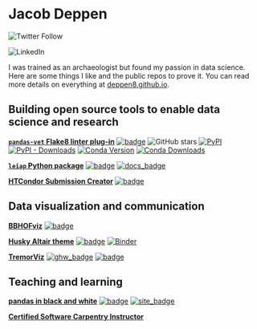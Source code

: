 # Jacob Deppen
![Twitter Follow](https://img.shields.io/twitter/follow/jacob_deppen?style=social)

![LinkedIn](https://img.shields.io/badge/Connect-blue?style=social&logo=linkedin&link=http://www.linkedin.com/in/jacob-deppen&link=http://www.linkedin.com/in/jacob-deppen)

I was trained as an archaeologist but found my passion in data science. Here are some things I like and the public repos to prove it. You can read more details on everything at [deppen8.github.io](https://deppen8.github.io/).

## Building open source tools to enable data science and research

**[`pandas-vet` Flake8 linter plug-in](https://github.com/deppen8/pandas-vet)**
[![badge](https://img.shields.io/badge/GitHub-pandas--vet-blue.svg?logo=github)](https://github.com/deppen8/pandas-vet)
![GitHub stars](https://img.shields.io/github/stars/deppen8/pandas-vet?style=social)
[![PyPI](https://img.shields.io/pypi/v/pandas-vet.svg)](https://pypi.org/project/pandas-vet/)
[![PyPI - Downloads](https://img.shields.io/pypi/dm/pandas-vet.svg)](https://pypi.org/project/pandas-vet/)
[![Conda Version](https://img.shields.io/conda/vn/conda-forge/pandas-vet.svg)](https://anaconda.org/conda-forge/pandas-vet)
[![Conda Downloads](https://img.shields.io/conda/dn/conda-forge/pandas-vet.svg)](https://anaconda.org/conda-forge/pandas-vet)

**[`leiap` Python package](https://deppen8.github.io/portfolio/leiap_python_package/)** 
[![badge](https://img.shields.io/badge/GitHub-leiap-blue.svg?logo=github)](https://github.com/deppen8/leiap) 
[![docs_badge](https://img.shields.io/website-up-down-green-red/https/shields.io.svg?label=leiap_docs&logo=github)](https://deppen8.github.io/leiap/)

**[HTCondor Submission Creator](https://deppen8.github.io/portfolio/htcondor-submission-creator/)** 
[![badge](https://img.shields.io/badge/GitHub-condor--submit--creator-blue.svg?logo=github)](https://github.com/deppen8/condor-submit-creator)


## Data visualization and communication

**[BBHOFviz](https://deppen8.github.io/bbhof_viz/)** 
[![badge](https://img.shields.io/badge/GitHub-bbhof__viz-blue.svg?logo=github)](https://github.com/deppen8/bbhof_viz)

**[Husky Altair theme](https://deppen8.github.io/portfolio/husky-altair-theme/)** 
[![badge](https://img.shields.io/badge/GitHub-husky--altair--theme-blue.svg?logo=github)](https://github.com/deppen8/husky-altair-theme) 
[![Binder](https://mybinder.org/badge.svg)](https://mybinder.org/v2/gh/deppen8/husky-altair-theme/master?filepath=husky_theme_examples.ipynb)

**[TremorViz](https://deppen8.github.io/portfolio/tremorviz/)** 
[![ghw_badge](https://img.shields.io/badge/GitHub-ghw2018__tremorviz-blue.svg?logo=github)](https://github.com/geohackweek/ghw2018_tremorviz/) 
[![badge](https://img.shields.io/badge/GitHub-tremorviz-blue.svg?logo=github)](https://github.com/deppen8/tremorviz)

## Teaching and learning

**[pandas in black and white](https://deppen8.github.io/pandas-bw/)**
[![badge](https://img.shields.io/badge/GitHub-pandas--bw-blue.svg?logo=github)](https://github.com/deppen8/pandas-bw)
[![site_badge](https://img.shields.io/website-up-down-green-red/https/shields.io.svg?label=website)](https://deppen8.github.io/pandas-bw/)

**[Certified Software Carpentry Instructor](https://carpentries.org/)**
